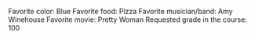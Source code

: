 Favorite color: Blue
Favorite food: Pizza
Favorite musician/band: Amy Winehouse
Favorite movie: Pretty Woman
Requested grade in the course: 100
